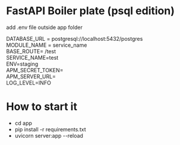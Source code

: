 # FastAPI Boiler plate (psql edition)
add .env file outside app folder

DATABASE_URL = postgresql://localhost:5432/postgres\
MODULE_NAME = service_name\
BASE_ROUTE= /test\
SERVICE_NAME=test\
ENV=staging\
APM_SECRET_TOKEN=\
APM_SERVER_URL=\
LOG_LEVEL=INFO


# How to start it
* cd app
* pip install -r requirements.txt
* uvicorn server:app --reload



